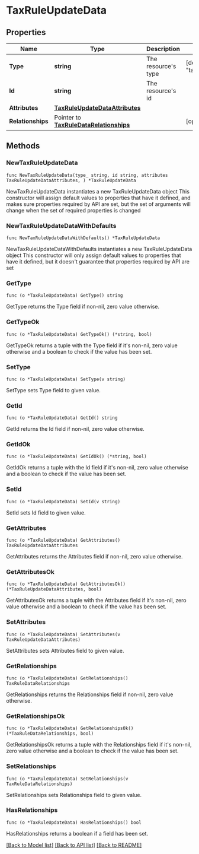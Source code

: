 # TaxRuleUpdateData

## Properties

Name | Type | Description | Notes
------------ | ------------- | ------------- | -------------
**Type** | **string** | The resource&#39;s type | [default to "tax_rules"]
**Id** | **string** | The resource&#39;s id | 
**Attributes** | [**TaxRuleUpdateDataAttributes**](TaxRuleUpdateDataAttributes.md) |  | 
**Relationships** | Pointer to [**TaxRuleDataRelationships**](TaxRuleDataRelationships.md) |  | [optional] 

## Methods

### NewTaxRuleUpdateData

`func NewTaxRuleUpdateData(type_ string, id string, attributes TaxRuleUpdateDataAttributes, ) *TaxRuleUpdateData`

NewTaxRuleUpdateData instantiates a new TaxRuleUpdateData object
This constructor will assign default values to properties that have it defined,
and makes sure properties required by API are set, but the set of arguments
will change when the set of required properties is changed

### NewTaxRuleUpdateDataWithDefaults

`func NewTaxRuleUpdateDataWithDefaults() *TaxRuleUpdateData`

NewTaxRuleUpdateDataWithDefaults instantiates a new TaxRuleUpdateData object
This constructor will only assign default values to properties that have it defined,
but it doesn't guarantee that properties required by API are set

### GetType

`func (o *TaxRuleUpdateData) GetType() string`

GetType returns the Type field if non-nil, zero value otherwise.

### GetTypeOk

`func (o *TaxRuleUpdateData) GetTypeOk() (*string, bool)`

GetTypeOk returns a tuple with the Type field if it's non-nil, zero value otherwise
and a boolean to check if the value has been set.

### SetType

`func (o *TaxRuleUpdateData) SetType(v string)`

SetType sets Type field to given value.


### GetId

`func (o *TaxRuleUpdateData) GetId() string`

GetId returns the Id field if non-nil, zero value otherwise.

### GetIdOk

`func (o *TaxRuleUpdateData) GetIdOk() (*string, bool)`

GetIdOk returns a tuple with the Id field if it's non-nil, zero value otherwise
and a boolean to check if the value has been set.

### SetId

`func (o *TaxRuleUpdateData) SetId(v string)`

SetId sets Id field to given value.


### GetAttributes

`func (o *TaxRuleUpdateData) GetAttributes() TaxRuleUpdateDataAttributes`

GetAttributes returns the Attributes field if non-nil, zero value otherwise.

### GetAttributesOk

`func (o *TaxRuleUpdateData) GetAttributesOk() (*TaxRuleUpdateDataAttributes, bool)`

GetAttributesOk returns a tuple with the Attributes field if it's non-nil, zero value otherwise
and a boolean to check if the value has been set.

### SetAttributes

`func (o *TaxRuleUpdateData) SetAttributes(v TaxRuleUpdateDataAttributes)`

SetAttributes sets Attributes field to given value.


### GetRelationships

`func (o *TaxRuleUpdateData) GetRelationships() TaxRuleDataRelationships`

GetRelationships returns the Relationships field if non-nil, zero value otherwise.

### GetRelationshipsOk

`func (o *TaxRuleUpdateData) GetRelationshipsOk() (*TaxRuleDataRelationships, bool)`

GetRelationshipsOk returns a tuple with the Relationships field if it's non-nil, zero value otherwise
and a boolean to check if the value has been set.

### SetRelationships

`func (o *TaxRuleUpdateData) SetRelationships(v TaxRuleDataRelationships)`

SetRelationships sets Relationships field to given value.

### HasRelationships

`func (o *TaxRuleUpdateData) HasRelationships() bool`

HasRelationships returns a boolean if a field has been set.


[[Back to Model list]](../README.md#documentation-for-models) [[Back to API list]](../README.md#documentation-for-api-endpoints) [[Back to README]](../README.md)


